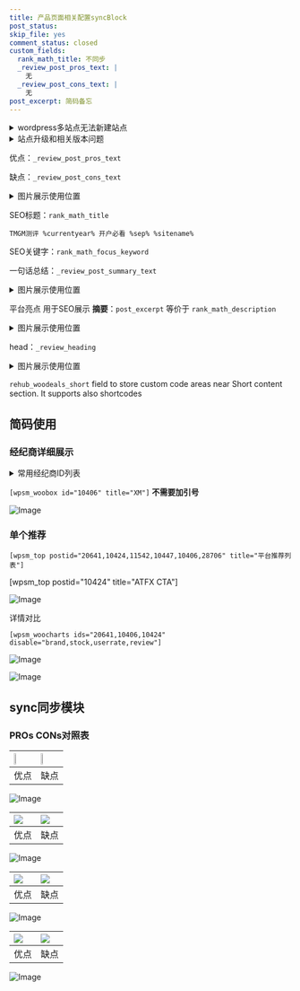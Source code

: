 ```yaml
---
title: 产品页面相关配置syncBlock
post_status: 
skip_file: yes
comment_status: closed
custom_fields:
  rank_math_title: 不同步
  _review_post_pros_text: |
    无
  _review_post_cons_text: |
    无
post_excerpt: 简码备忘
---
```

<details><summary>wordpress多站点无法新建站点</summary>

<li>和报错需要清理cookies一样的原因</li>
<li>wp-config.php里面<code>define( 'SUBDOMAIN_INSTALL', false );//子域名安装</code></li>
<li>新建子站点是用<code>define( 'SUBDOMAIN_INSTALL', true);//子域名安装</code> 完成以后，改成<code>false</code></li>
</details>

<details><summary>站点升级和相关版本问题</summary>

<p>wordpress：5.9.9
woocommerce：7.5.1
出现问题的地方：主题选项里面>><strong>Product layout >>compact style</strong></p>
<p>如何出现没有用过的字段 导致无法保存。先导出配置 然后进行修改，后面再次恢复即可。</p>
<p>出现部分字段无法显示时，需要返回默认布局后，对产品进行保存就好了。</p>
<p></p>
</details>

优点：`_review_post_pros_text`

缺点：`_review_post_cons_text`

<details><summary>图片展示使用位置</summary>

<img src="https://prod-files-secure.s3.us-west-2.amazonaws.com/39ed1227-6d7d-4570-be36-9ccd4a2c4241/f51d3d83-55d4-4bdf-9604-f37ec77ab556/Untitled.png?X-Amz-Algorithm=AWS4-HMAC-SHA256&X-Amz-Content-Sha256=UNSIGNED-PAYLOAD&X-Amz-Credential=ASIAZI2LB466SRNQW2UA%2F20250530%2Fus-west-2%2Fs3%2Faws4_request&X-Amz-Date=20250530T105518Z&X-Amz-Expires=3600&X-Amz-Security-Token=IQoJb3JpZ2luX2VjENr%2F%2F%2F%2F%2F%2F%2F%2F%2F%2FwEaCXVzLXdlc3QtMiJHMEUCIQCALHIYJaM3tvlN4D1e5Y8IB2p2jlqCfEDjX7Goldo%2BhAIgMh3VBWVWu2ZmST5BoVsqXM8PFrMy72nK6jEAvHg5oSwqiAQIo%2F%2F%2F%2F%2F%2F%2F%2F%2F%2F%2FARAAGgw2Mzc0MjMxODM4MDUiDHgnwkI7LTw0UVBWAyrcAz1tl%2FEcKPboWFY4yNks4DHdsqaonHY665ZAONjOWdUrXhsdCE2aEyFOrFKntDAC7ajkYtzI4Wn%2BspCd20YD%2FbeSZ7eNEl2jJJT%2BU2eQ1aLtlyJgSFrhEAz3b%2B2vg3j%2BqwbL7ar5yrDVYi1Hx0%2BTB5znKrwhO2vXOil1PvQnC1LFXpxtfypzMly0ded8AFQpfJbPI9ciWBGf3cMBpCF9ZKulptConKm8LA%2ByIHLkQbN8H3HpvBIjJrpgZFeY0r2toMWoZttty701BJdmF8vsPvj5%2B3dBarTJPy0ixuc2wYWT%2B6hST8ey7TbkZJUl8TB2yFA1YuQMXK0HVx6S1wpaqNS29XhG%2B3ndTTai95%2FYswoS7b5w5piO82dmElDz1eLawRvyzPiI31BXoEa79SZExWzQLAA%2B%2Bnk9r878De69czblo2i4TGjd9ptaJ1wnC%2FiH3Vf5V9SduTydTL%2B2gRoczkKczJ9XfSH39sGQp%2BcJnXkZ%2B71Dh15aq%2BXdmAhqqgP%2BGpKLg06kF8IN%2FbzmLfbt8uQgqna5tZxOUYeFr4tMGeB4O9SLD%2BClq%2FHSsdptgu7XIW5aH5E36ozo5oZM21lmSVeJfMC2MnfQFDiihHK8kFx11DIbFSeIDrgffYEkMN2C5sEGOqUBU42cCLiDqwU7DBddxGzADpJvIf4saoyvm8nXIaqwmvuLD2x6ccfBBhTHT8OR%2FrKCyPXB7Kls9qCg6Xdg5Pd5YRYrCgH72S%2FF8wmf8RuNFuMYdrQOt78TtSfntuPl%2BOuKucen7EBcYA42MIF%2B1kbKFS9lC7UXTeXq4hu1zaf4ZVARptvjFoioL%2BFpS%2BSd98951SzZtN1Xj9YCtf%2FVRDvySFaidYUl&X-Amz-Signature=9743a1ea1fee97090a1eec2fbcac46b8aa10417556fddcabcbad8df0eb58df8a&X-Amz-SignedHeaders=host&x-id=GetObject" alt="Image">
</details>

SEO标题：`rank_math_title`

`TMGM测评 %currentyear% 开户必看 %sep% %sitename%`

SEO关键字：`rank_math_focus_keyword`

一句话总结：`_review_post_summary_text`

<details><summary>图片展示使用位置</summary>

<img src="https://prod-files-secure.s3.us-west-2.amazonaws.com/39ed1227-6d7d-4570-be36-9ccd4a2c4241/4b96a922-296c-4f4e-8630-d1c870cbce01/Untitled.png?X-Amz-Algorithm=AWS4-HMAC-SHA256&X-Amz-Content-Sha256=UNSIGNED-PAYLOAD&X-Amz-Credential=ASIAZI2LB4666WFZBOJZ%2F20250530%2Fus-west-2%2Fs3%2Faws4_request&X-Amz-Date=20250530T105520Z&X-Amz-Expires=3600&X-Amz-Security-Token=IQoJb3JpZ2luX2VjENr%2F%2F%2F%2F%2F%2F%2F%2F%2F%2FwEaCXVzLXdlc3QtMiJIMEYCIQCsinf1dlD1VhBjEnYRhUO9GzwBjj%2BVGic7anEDI0F0vwIhANw6gv%2Fo0Lns40%2F3iipppBGXhvmsfJ6ARmdyqMyJ8rHEKogECKP%2F%2F%2F%2F%2F%2F%2F%2F%2F%2FwEQABoMNjM3NDIzMTgzODA1IgyBt2JLX6lONmziOMkq3ANZyulEy1F0c4uBFFHkNYMm%2BWHN%2FbrdWNJRucqOu%2FGokoVEsXDdfMt6nD4dkEzLHlvGbX2XLqqUvZKqTntAsuHeLfVw4Qgpq26ilwh2LB6v8V2dWVINgPLH67shjyMhsWLeyGhrf0e6hDb%2ByFwBE%2ByTK1niWb3uaYaMfJ7cAolzpk%2FXL210aHvyI%2Bhzvv2Kd39LycTHcjIKJPH7BeiaduYKvX8YNdJVSTr5Oni3tslZZgn%2FOyc4HEvJInjUnd%2BXF%2BYBhO27nQuW3QFXo%2BBkpuAPrTYrqzDJ7eDWvp%2FVfiYqEdyaaZ4ljmNapKeaY5aWTB06cT0rn9jbeW6NZQST6i0prgDYaC%2FcQUDlAFpju2G5qT%2FVvD8Qyj%2FBWaH%2FBqOyPAe8hYUISlXv1i48xFFksk1hlZ%2BBkyVI4%2FG2iNVaGSJhjy8YH3fpFsvqGVGzjV1sbCUW02MYlN1CYI7FPQOyPd%2FucrPqOup1Is4ih8DmitGOseAYDjnkoI2%2B%2B2QsJkkKLq8qa86kY0dd23o06OuAU3DdTRguk6BQXppf0kgmkBT0FHv02xwlzFrRs59S50xvwOe2jSmmT%2Fjdy8ZUEpjkLkVgJvfap2H%2Bal0QDKk4UjSKDyCoimPend3c5fmYeTCcgebBBjqkAe59cUsKh1HRxEkII2%2FOmndrJF9JsOo0VUuzssU%2B4V0x42TKjE9P18zaSiTt4oIO6IDBWg9PzswCIV6edR3yIyPJ8kMT0ukXx6mQbrQvPtYUVRVThYqAL5vu%2FKHReJUbxsPTbCfS59ZtT%2BZ7OwKelmi0q%2FTb3DhrfQ5iHs8oiVnadTATP8QAa%2FhGtC8PWJqyocrWL4uFm%2BkDT0zZyQshBgmf%2FI3l&X-Amz-Signature=5ccf3fe26e5646e943571d2994ac2230f054c8d8744c8b94db55c86d3d6540eb&X-Amz-SignedHeaders=host&x-id=GetObject" alt="Image">
</details>

平台亮点 用于SEO展示 **摘要**：`post_excerpt`  等价于 `rank_math_description`

<details><summary>图片展示使用位置</summary>

<img src="https://prod-files-secure.s3.us-west-2.amazonaws.com/39ed1227-6d7d-4570-be36-9ccd4a2c4241/1ee11f63-b60a-4dfe-a7a7-d58ff23b5d88/Untitled.png?X-Amz-Algorithm=AWS4-HMAC-SHA256&X-Amz-Content-Sha256=UNSIGNED-PAYLOAD&X-Amz-Credential=ASIAZI2LB4666QCDHTR4%2F20250530%2Fus-west-2%2Fs3%2Faws4_request&X-Amz-Date=20250530T105521Z&X-Amz-Expires=3600&X-Amz-Security-Token=IQoJb3JpZ2luX2VjENr%2F%2F%2F%2F%2F%2F%2F%2F%2F%2FwEaCXVzLXdlc3QtMiJGMEQCICidxvlvR0LSsnwJCW4yADl2NvY1mPeNSZVVcbdw0IypAiARdAy23TI2Yy6oW1XKb8wxtN9uYh6qrQm7L1BoPGuZ8iqIBAij%2F%2F%2F%2F%2F%2F%2F%2F%2F%2F8BEAAaDDYzNzQyMzE4MzgwNSIM4VshpNCCpG1rkQUNKtwDAw%2FGS9QsyGuJ4eV6%2FqhUXCZVJt7mzpOkJEIuDwv6Oulh%2B0fJNjaQ1lc%2BeWKemmKx3g0GV3VJNCstVp00K6c3mMQT5LTIpY6jZPx2XHFG6Q%2BvwyyRyfhd6ZA1BRXpdMnsgISp6DPVwxpNlPpcMnanJJoOpTtLa91ByS5vwBAA3pyoIp5LguLMylum5pg91zIAGY3HjO%2Bp0hWDwgfSgPt2mq1Q0Se51JREelb32C9opXzd37nVJx04XC%2F%2FcONikFk4NQet%2F54h4ysk%2FWMO1Ct3Qj46qU5QZxZvxsn%2B6dHXuQPZgU0nju8tjtsFGWowmFzPbhwSW%2FS%2BH6SsaUxuvllYpgswBpkp5WDUECZUhPnjxqOYTgKNdzglAwBDyyBTU1GbtXKR90CBhp3iJMcOP5E7YrWD%2FMyHrNzNiHCSUWlsrYiMk%2FwsVJpGbZ%2BqTOM5m8J9lAli3nUb3blDNo4LCbXLIR7hTx1BiRpSkSVP1nNgbHuL33Chj1P1WYMI7XkR8zFigiHqkLo7str%2FX6BNyI75rfmGKi%2BCLOmAs0893ByE5MUIeW7mm%2Fgl2vNG4LIXwzvCzNg%2Br7BEDIjRqZL%2FzsDsyAdODDzc1mj4wFhvfPnEtOygE%2BorwwfR9uid45EwhILmwQY6pgE3TkpihQs9AWpsAfoqf2nqQ5jFzF%2F8f8jFqZe0IVA9Kkag4wBQW%2BpYXmUAnGrSjbEjUvnmrVWvHrNOhH23YFLWgoddx3B1wwx%2BVQLOkmQUs%2FPW%2FiuRIB7rHfnux69ybYgh22w6ISu0SpayJ%2FFEyno9PByu4GgmN%2FASWzLS89AJzhkkZ%2FK4hyh796sMIfz62SwQutPHTrImuLbtQQy9Kd60BWtzIut8&X-Amz-Signature=1b3a326bd300f762bc8de63fc174f6f40c57c8e4b1955afb146c9d8d8ed064f1&X-Amz-SignedHeaders=host&x-id=GetObject" alt="Image">
<img src="https://prod-files-secure.s3.us-west-2.amazonaws.com/39ed1227-6d7d-4570-be36-9ccd4a2c4241/ad4118b5-78d8-4fbe-801e-3b29b5d99c01/Untitled.png?X-Amz-Algorithm=AWS4-HMAC-SHA256&X-Amz-Content-Sha256=UNSIGNED-PAYLOAD&X-Amz-Credential=ASIAZI2LB4666QCDHTR4%2F20250530%2Fus-west-2%2Fs3%2Faws4_request&X-Amz-Date=20250530T105521Z&X-Amz-Expires=3600&X-Amz-Security-Token=IQoJb3JpZ2luX2VjENr%2F%2F%2F%2F%2F%2F%2F%2F%2F%2FwEaCXVzLXdlc3QtMiJGMEQCICidxvlvR0LSsnwJCW4yADl2NvY1mPeNSZVVcbdw0IypAiARdAy23TI2Yy6oW1XKb8wxtN9uYh6qrQm7L1BoPGuZ8iqIBAij%2F%2F%2F%2F%2F%2F%2F%2F%2F%2F8BEAAaDDYzNzQyMzE4MzgwNSIM4VshpNCCpG1rkQUNKtwDAw%2FGS9QsyGuJ4eV6%2FqhUXCZVJt7mzpOkJEIuDwv6Oulh%2B0fJNjaQ1lc%2BeWKemmKx3g0GV3VJNCstVp00K6c3mMQT5LTIpY6jZPx2XHFG6Q%2BvwyyRyfhd6ZA1BRXpdMnsgISp6DPVwxpNlPpcMnanJJoOpTtLa91ByS5vwBAA3pyoIp5LguLMylum5pg91zIAGY3HjO%2Bp0hWDwgfSgPt2mq1Q0Se51JREelb32C9opXzd37nVJx04XC%2F%2FcONikFk4NQet%2F54h4ysk%2FWMO1Ct3Qj46qU5QZxZvxsn%2B6dHXuQPZgU0nju8tjtsFGWowmFzPbhwSW%2FS%2BH6SsaUxuvllYpgswBpkp5WDUECZUhPnjxqOYTgKNdzglAwBDyyBTU1GbtXKR90CBhp3iJMcOP5E7YrWD%2FMyHrNzNiHCSUWlsrYiMk%2FwsVJpGbZ%2BqTOM5m8J9lAli3nUb3blDNo4LCbXLIR7hTx1BiRpSkSVP1nNgbHuL33Chj1P1WYMI7XkR8zFigiHqkLo7str%2FX6BNyI75rfmGKi%2BCLOmAs0893ByE5MUIeW7mm%2Fgl2vNG4LIXwzvCzNg%2Br7BEDIjRqZL%2FzsDsyAdODDzc1mj4wFhvfPnEtOygE%2BorwwfR9uid45EwhILmwQY6pgE3TkpihQs9AWpsAfoqf2nqQ5jFzF%2F8f8jFqZe0IVA9Kkag4wBQW%2BpYXmUAnGrSjbEjUvnmrVWvHrNOhH23YFLWgoddx3B1wwx%2BVQLOkmQUs%2FPW%2FiuRIB7rHfnux69ybYgh22w6ISu0SpayJ%2FFEyno9PByu4GgmN%2FASWzLS89AJzhkkZ%2FK4hyh796sMIfz62SwQutPHTrImuLbtQQy9Kd60BWtzIut8&X-Amz-Signature=5fd514ef001b22d765cc0c46b0f9677f85936ea6b6db767f770355521b051071&X-Amz-SignedHeaders=host&x-id=GetObject" alt="Image">
<img src="https://prod-files-secure.s3.us-west-2.amazonaws.com/39ed1227-6d7d-4570-be36-9ccd4a2c4241/a38cf7c9-a79c-4b64-9e94-13589fe0758b/Untitled.png?X-Amz-Algorithm=AWS4-HMAC-SHA256&X-Amz-Content-Sha256=UNSIGNED-PAYLOAD&X-Amz-Credential=ASIAZI2LB4666QCDHTR4%2F20250530%2Fus-west-2%2Fs3%2Faws4_request&X-Amz-Date=20250530T105521Z&X-Amz-Expires=3600&X-Amz-Security-Token=IQoJb3JpZ2luX2VjENr%2F%2F%2F%2F%2F%2F%2F%2F%2F%2FwEaCXVzLXdlc3QtMiJGMEQCICidxvlvR0LSsnwJCW4yADl2NvY1mPeNSZVVcbdw0IypAiARdAy23TI2Yy6oW1XKb8wxtN9uYh6qrQm7L1BoPGuZ8iqIBAij%2F%2F%2F%2F%2F%2F%2F%2F%2F%2F8BEAAaDDYzNzQyMzE4MzgwNSIM4VshpNCCpG1rkQUNKtwDAw%2FGS9QsyGuJ4eV6%2FqhUXCZVJt7mzpOkJEIuDwv6Oulh%2B0fJNjaQ1lc%2BeWKemmKx3g0GV3VJNCstVp00K6c3mMQT5LTIpY6jZPx2XHFG6Q%2BvwyyRyfhd6ZA1BRXpdMnsgISp6DPVwxpNlPpcMnanJJoOpTtLa91ByS5vwBAA3pyoIp5LguLMylum5pg91zIAGY3HjO%2Bp0hWDwgfSgPt2mq1Q0Se51JREelb32C9opXzd37nVJx04XC%2F%2FcONikFk4NQet%2F54h4ysk%2FWMO1Ct3Qj46qU5QZxZvxsn%2B6dHXuQPZgU0nju8tjtsFGWowmFzPbhwSW%2FS%2BH6SsaUxuvllYpgswBpkp5WDUECZUhPnjxqOYTgKNdzglAwBDyyBTU1GbtXKR90CBhp3iJMcOP5E7YrWD%2FMyHrNzNiHCSUWlsrYiMk%2FwsVJpGbZ%2BqTOM5m8J9lAli3nUb3blDNo4LCbXLIR7hTx1BiRpSkSVP1nNgbHuL33Chj1P1WYMI7XkR8zFigiHqkLo7str%2FX6BNyI75rfmGKi%2BCLOmAs0893ByE5MUIeW7mm%2Fgl2vNG4LIXwzvCzNg%2Br7BEDIjRqZL%2FzsDsyAdODDzc1mj4wFhvfPnEtOygE%2BorwwfR9uid45EwhILmwQY6pgE3TkpihQs9AWpsAfoqf2nqQ5jFzF%2F8f8jFqZe0IVA9Kkag4wBQW%2BpYXmUAnGrSjbEjUvnmrVWvHrNOhH23YFLWgoddx3B1wwx%2BVQLOkmQUs%2FPW%2FiuRIB7rHfnux69ybYgh22w6ISu0SpayJ%2FFEyno9PByu4GgmN%2FASWzLS89AJzhkkZ%2FK4hyh796sMIfz62SwQutPHTrImuLbtQQy9Kd60BWtzIut8&X-Amz-Signature=0b83da98ef3cae3d35cde320c4da36b208535955023f6ae0e885c02a2d2d3fc6&X-Amz-SignedHeaders=host&x-id=GetObject" alt="Image">
<img src="https://prod-files-secure.s3.us-west-2.amazonaws.com/39ed1227-6d7d-4570-be36-9ccd4a2c4241/7da6fc1e-d2ac-42ae-8c75-cb5749aa18f6/Untitled.png?X-Amz-Algorithm=AWS4-HMAC-SHA256&X-Amz-Content-Sha256=UNSIGNED-PAYLOAD&X-Amz-Credential=ASIAZI2LB4666QCDHTR4%2F20250530%2Fus-west-2%2Fs3%2Faws4_request&X-Amz-Date=20250530T105521Z&X-Amz-Expires=3600&X-Amz-Security-Token=IQoJb3JpZ2luX2VjENr%2F%2F%2F%2F%2F%2F%2F%2F%2F%2FwEaCXVzLXdlc3QtMiJGMEQCICidxvlvR0LSsnwJCW4yADl2NvY1mPeNSZVVcbdw0IypAiARdAy23TI2Yy6oW1XKb8wxtN9uYh6qrQm7L1BoPGuZ8iqIBAij%2F%2F%2F%2F%2F%2F%2F%2F%2F%2F8BEAAaDDYzNzQyMzE4MzgwNSIM4VshpNCCpG1rkQUNKtwDAw%2FGS9QsyGuJ4eV6%2FqhUXCZVJt7mzpOkJEIuDwv6Oulh%2B0fJNjaQ1lc%2BeWKemmKx3g0GV3VJNCstVp00K6c3mMQT5LTIpY6jZPx2XHFG6Q%2BvwyyRyfhd6ZA1BRXpdMnsgISp6DPVwxpNlPpcMnanJJoOpTtLa91ByS5vwBAA3pyoIp5LguLMylum5pg91zIAGY3HjO%2Bp0hWDwgfSgPt2mq1Q0Se51JREelb32C9opXzd37nVJx04XC%2F%2FcONikFk4NQet%2F54h4ysk%2FWMO1Ct3Qj46qU5QZxZvxsn%2B6dHXuQPZgU0nju8tjtsFGWowmFzPbhwSW%2FS%2BH6SsaUxuvllYpgswBpkp5WDUECZUhPnjxqOYTgKNdzglAwBDyyBTU1GbtXKR90CBhp3iJMcOP5E7YrWD%2FMyHrNzNiHCSUWlsrYiMk%2FwsVJpGbZ%2BqTOM5m8J9lAli3nUb3blDNo4LCbXLIR7hTx1BiRpSkSVP1nNgbHuL33Chj1P1WYMI7XkR8zFigiHqkLo7str%2FX6BNyI75rfmGKi%2BCLOmAs0893ByE5MUIeW7mm%2Fgl2vNG4LIXwzvCzNg%2Br7BEDIjRqZL%2FzsDsyAdODDzc1mj4wFhvfPnEtOygE%2BorwwfR9uid45EwhILmwQY6pgE3TkpihQs9AWpsAfoqf2nqQ5jFzF%2F8f8jFqZe0IVA9Kkag4wBQW%2BpYXmUAnGrSjbEjUvnmrVWvHrNOhH23YFLWgoddx3B1wwx%2BVQLOkmQUs%2FPW%2FiuRIB7rHfnux69ybYgh22w6ISu0SpayJ%2FFEyno9PByu4GgmN%2FASWzLS89AJzhkkZ%2FK4hyh796sMIfz62SwQutPHTrImuLbtQQy9Kd60BWtzIut8&X-Amz-Signature=550531b232305931b8599efa8198823c0a09be4edce97cd3ef3a968aa1523764&X-Amz-SignedHeaders=host&x-id=GetObject" alt="Image">
<img src="https://prod-files-secure.s3.us-west-2.amazonaws.com/39ed1227-6d7d-4570-be36-9ccd4a2c4241/7e97f40a-eaee-47f5-b2f9-475f96808fa7/Untitled.png?X-Amz-Algorithm=AWS4-HMAC-SHA256&X-Amz-Content-Sha256=UNSIGNED-PAYLOAD&X-Amz-Credential=ASIAZI2LB4666QCDHTR4%2F20250530%2Fus-west-2%2Fs3%2Faws4_request&X-Amz-Date=20250530T105521Z&X-Amz-Expires=3600&X-Amz-Security-Token=IQoJb3JpZ2luX2VjENr%2F%2F%2F%2F%2F%2F%2F%2F%2F%2FwEaCXVzLXdlc3QtMiJGMEQCICidxvlvR0LSsnwJCW4yADl2NvY1mPeNSZVVcbdw0IypAiARdAy23TI2Yy6oW1XKb8wxtN9uYh6qrQm7L1BoPGuZ8iqIBAij%2F%2F%2F%2F%2F%2F%2F%2F%2F%2F8BEAAaDDYzNzQyMzE4MzgwNSIM4VshpNCCpG1rkQUNKtwDAw%2FGS9QsyGuJ4eV6%2FqhUXCZVJt7mzpOkJEIuDwv6Oulh%2B0fJNjaQ1lc%2BeWKemmKx3g0GV3VJNCstVp00K6c3mMQT5LTIpY6jZPx2XHFG6Q%2BvwyyRyfhd6ZA1BRXpdMnsgISp6DPVwxpNlPpcMnanJJoOpTtLa91ByS5vwBAA3pyoIp5LguLMylum5pg91zIAGY3HjO%2Bp0hWDwgfSgPt2mq1Q0Se51JREelb32C9opXzd37nVJx04XC%2F%2FcONikFk4NQet%2F54h4ysk%2FWMO1Ct3Qj46qU5QZxZvxsn%2B6dHXuQPZgU0nju8tjtsFGWowmFzPbhwSW%2FS%2BH6SsaUxuvllYpgswBpkp5WDUECZUhPnjxqOYTgKNdzglAwBDyyBTU1GbtXKR90CBhp3iJMcOP5E7YrWD%2FMyHrNzNiHCSUWlsrYiMk%2FwsVJpGbZ%2BqTOM5m8J9lAli3nUb3blDNo4LCbXLIR7hTx1BiRpSkSVP1nNgbHuL33Chj1P1WYMI7XkR8zFigiHqkLo7str%2FX6BNyI75rfmGKi%2BCLOmAs0893ByE5MUIeW7mm%2Fgl2vNG4LIXwzvCzNg%2Br7BEDIjRqZL%2FzsDsyAdODDzc1mj4wFhvfPnEtOygE%2BorwwfR9uid45EwhILmwQY6pgE3TkpihQs9AWpsAfoqf2nqQ5jFzF%2F8f8jFqZe0IVA9Kkag4wBQW%2BpYXmUAnGrSjbEjUvnmrVWvHrNOhH23YFLWgoddx3B1wwx%2BVQLOkmQUs%2FPW%2FiuRIB7rHfnux69ybYgh22w6ISu0SpayJ%2FFEyno9PByu4GgmN%2FASWzLS89AJzhkkZ%2FK4hyh796sMIfz62SwQutPHTrImuLbtQQy9Kd60BWtzIut8&X-Amz-Signature=b47447d20697d8d65c572f21a04c89810f381821dbf246b5a578231caf794a72&X-Amz-SignedHeaders=host&x-id=GetObject" alt="Image">
</details>

head：`_review_heading`

<details><summary>图片展示使用位置</summary>

<img src="https://prod-files-secure.s3.us-west-2.amazonaws.com/39ed1227-6d7d-4570-be36-9ccd4a2c4241/3a4650ad-9887-415c-889a-edd51fa54f27/Untitled.png?X-Amz-Algorithm=AWS4-HMAC-SHA256&X-Amz-Content-Sha256=UNSIGNED-PAYLOAD&X-Amz-Credential=ASIAZI2LB4665JNS3BD7%2F20250530%2Fus-west-2%2Fs3%2Faws4_request&X-Amz-Date=20250530T105522Z&X-Amz-Expires=3600&X-Amz-Security-Token=IQoJb3JpZ2luX2VjENr%2F%2F%2F%2F%2F%2F%2F%2F%2F%2FwEaCXVzLXdlc3QtMiJGMEQCICm25nXqH4qDzqFMEAzdHugnteHg8Mn0zrjcUeLLGCM0AiBP5kflpaTMipQsCTqB6B7gFHd2dzCMOS3RW9p74qSWCyqIBAij%2F%2F%2F%2F%2F%2F%2F%2F%2F%2F8BEAAaDDYzNzQyMzE4MzgwNSIMGcxfMzOruoDqPmR%2FKtwDd4h%2FODdAzR6WyHBoBAjDgJX9KVdt%2BtKH5S4heIkh12EIIOYy4rJ2ThJCVcCVUQ9%2BC78b%2FGr7YUEPDLXNPzgLEUwJ8nJwjAURzPeff5fjxlbNfrQj9BEpVPTzcA9U%2BIoQQEq5shhywM0L7NxkFSM2LsCX4yQzEx%2FGpUOSE%2FFqiKhWaSI6ZtHYqfe97L6qBC0zy2PA7UnImq91UwvhLy6i5hwiYrzfYZC5nj116xARb1smQ9gWb4qr%2Bk95wDvyhNtj6KxrqRKuQcQt91uFkVTtmIm9Ms8BFOQi28h0tsqumvxxgNw1ARECJZo%2BW2zMfkB4E5RYdTN2va1bohgjd5EEG%2B72EjqRnxvpxJqPbgBYZMkeqG4iw9%2BYTPXX4mtoQ%2FYKKrHd15T9h%2B2c%2FI%2BA5bNjwbCSrygFA%2BQfPYKL8Ky5x4jWymqGT2ZhkHvou%2Bk0g4l1uIaRNCaSrChf1l3HBqEMeJ9uWg6371GbTcEzalA07Wf6IBUa8hK4B%2BLBCH%2BfyPc3n8IX6rRMEqHNZfx724AbyvsE%2FDm3GROE1x0%2FgN9TTV0Pm2zz9oXacbi7WJ1YerBtplBS99zSbzc23o%2FwEF5x6fub1MqF9fFfUoq44TcfXkPCgV%2BGMWB6qw39IwQwkIHmwQY6pgFM0lYPZgPDMeAyHxGfv%2F6rdEWtpmbTOQPIYbHhtPYa0to8miRRbQ4Mhq3hJmHuLGTLz9EWtDxZ0olaOfxaAgFBxFfdG2MMOOeLgyWnuI1TBKIWAmnzdUMJ2N%2FnBdeltZVLEGK0ztJyRcdcIv%2FOGTeYuNT%2Fo1lg%2F1syTVeky5AsRXw2Ke2VC0x3M6zXcT6mceKTMr95AxTJUwmURTELsTgifgJA2BFd&X-Amz-Signature=ef103b2a9863eb1e8436b8893e657cab2e60456387af7b3abf649bc41b21bb1d&X-Amz-SignedHeaders=host&x-id=GetObject" alt="Image">
</details>

`rehub_woodeals_short`	field to store custom code areas near Short content section. It supports also shortcodes



## 简码使用

### 经纪商详细展示

<details><summary>常用经纪商ID列表</summary>

<pre><code class="php">嘉盛 ===> 20641  [wpsm_woobox id="20641" title="嘉盛"]
易信easymarkets ===> 11542  [wpsm_woobox id="11542" title="易信easymarkets"]
ATFX外汇 ===> 10424  [wpsm_woobox id="10424" title="ATFX"]
XM ===> 10406  [wpsm_woobox id="10406" title="XM"]
TMGM ===> 29622  [wpsm_woobox id="29622" title="TMGM"]
HYCM ===> 10447  [wpsm_woobox id="10447" title="HYCM"]
fpmarkets澳福外汇 ===> 20639  [wpsm_woobox id="20639" title="fpmarkets澳福外汇"]</code></pre>
</details>

`[wpsm_woobox id="10406" title="XM"]` **不需要加引号**

![Image](https://prod-files-secure.s3.us-west-2.amazonaws.com/39ed1227-6d7d-4570-be36-9ccd4a2c4241/4f898f9d-0fa7-4e43-acd3-ac6bc7be575a/Untitled.png?X-Amz-Algorithm=AWS4-HMAC-SHA256&X-Amz-Content-Sha256=UNSIGNED-PAYLOAD&X-Amz-Credential=ASIAZI2LB4663WS5Q5IE%2F20250530%2Fus-west-2%2Fs3%2Faws4_request&X-Amz-Date=20250530T105515Z&X-Amz-Expires=3600&X-Amz-Security-Token=IQoJb3JpZ2luX2VjENr%2F%2F%2F%2F%2F%2F%2F%2F%2F%2FwEaCXVzLXdlc3QtMiJHMEUCIQCqRlmAG%2FRtlODziMY5GgvkB6zt23vmMCddjUueyD7%2FUgIgH4rEjq5fxUY51KlYcKG92jxj0haxIjzRDIL7pY6qo8wqiAQIo%2F%2F%2F%2F%2F%2F%2F%2F%2F%2F%2FARAAGgw2Mzc0MjMxODM4MDUiDHb2RiuA8Lf%2FNN5QuCrcAzCjv%2FwN%2BLZxbpHmAzigcsqzvwSGeVcr1hcrUXhtAqmhqu2ZBcr7O5VBxmKg731DYmyi2iUS60b4NwgBlT2dPK2MMQvgcpufw%2BnLFPMshaAVEtvnncZ8nphCMy0gQqnP%2BSSgGWx%2F6oRwV5yADIK10LKr1etNLXNwQWwLQfdc3inXJWwEN1zGvGyV7HnSJJntdwRTxKs%2BhvE2u8KZb8pVKT3YS9UUKCX0Fv4Zz9R%2FM5oTz2MrFxWFLdtP8%2BsJ8XJHFmi0ifeNqBO5HkpcIKoKggpbLNLxIwmvcrA2x3ZZx51lwAW3MWJmXQHS8IqD0KUN2OMol6ReZqmhQKL7gZuzROi2uJULNN1%2BYTRe5FWTotPqbtT9R3fV0GAfwgOfJRUpDLNxP0ZQYQl7EbP6%2BKDhOMv%2BQ81LYsHnjp14DazeMn3AJDB98%2FXX9IsHTHRMFqMxtg060jW5q8D8CgrkcI%2BZNxsMjJ6nOfOYEufsleSVmGzEBc3oemFLUaDnxn7YVonXG2%2Fi5rxQEDcwfQu8MdMX6sFbZ%2Bp7w2zye%2FpIywpFf9w2UE8dQJwKw0KB2J7t5SDAR35TQzXb4%2FKQhFHD4LmSbioxCg7qB834mnktU%2FjqPXZkzRcxkSv6rlu6KqDGMP2A5sEGOqUBxr%2BMysxc%2FvGSX3MgzQ6XVr1q1b3pnFoXi8EDftd1wopbi3Gi%2F9AZW%2B7AOx4rWg45lFh0NXy4%2FCi0d9fP3w7%2FEw2XwLYDeiHMGyYiiZ2IrDpVnotjKELzGSZGQoMVxV8PoeoIYVfLhrqzuQv2rHSHKuzEEeANGPWipZXXpWtTqYDgfFWx%2B0ZaVVTmn0%2FGj6NwH1nEpbYwgmq95J61VA%2B2zLJ4IYzu&X-Amz-Signature=2855cc82a50b48090c2726a06f80bf462601336c9589764996489034e8987ec5&X-Amz-SignedHeaders=host&x-id=GetObject)

### 单个推荐
`[wpsm_top postid="20641,10424,11542,10447,10406,28706" title="平台推荐列表"]`

[wpsm_top postid="10424" title="ATFX CTA"]

![Image](https://prod-files-secure.s3.us-west-2.amazonaws.com/39ed1227-6d7d-4570-be36-9ccd4a2c4241/5ac620dc-51a8-48b6-b55d-91f47299193c/Untitled.png?X-Amz-Algorithm=AWS4-HMAC-SHA256&X-Amz-Content-Sha256=UNSIGNED-PAYLOAD&X-Amz-Credential=ASIAZI2LB4663WS5Q5IE%2F20250530%2Fus-west-2%2Fs3%2Faws4_request&X-Amz-Date=20250530T105515Z&X-Amz-Expires=3600&X-Amz-Security-Token=IQoJb3JpZ2luX2VjENr%2F%2F%2F%2F%2F%2F%2F%2F%2F%2FwEaCXVzLXdlc3QtMiJHMEUCIQCqRlmAG%2FRtlODziMY5GgvkB6zt23vmMCddjUueyD7%2FUgIgH4rEjq5fxUY51KlYcKG92jxj0haxIjzRDIL7pY6qo8wqiAQIo%2F%2F%2F%2F%2F%2F%2F%2F%2F%2F%2FARAAGgw2Mzc0MjMxODM4MDUiDHb2RiuA8Lf%2FNN5QuCrcAzCjv%2FwN%2BLZxbpHmAzigcsqzvwSGeVcr1hcrUXhtAqmhqu2ZBcr7O5VBxmKg731DYmyi2iUS60b4NwgBlT2dPK2MMQvgcpufw%2BnLFPMshaAVEtvnncZ8nphCMy0gQqnP%2BSSgGWx%2F6oRwV5yADIK10LKr1etNLXNwQWwLQfdc3inXJWwEN1zGvGyV7HnSJJntdwRTxKs%2BhvE2u8KZb8pVKT3YS9UUKCX0Fv4Zz9R%2FM5oTz2MrFxWFLdtP8%2BsJ8XJHFmi0ifeNqBO5HkpcIKoKggpbLNLxIwmvcrA2x3ZZx51lwAW3MWJmXQHS8IqD0KUN2OMol6ReZqmhQKL7gZuzROi2uJULNN1%2BYTRe5FWTotPqbtT9R3fV0GAfwgOfJRUpDLNxP0ZQYQl7EbP6%2BKDhOMv%2BQ81LYsHnjp14DazeMn3AJDB98%2FXX9IsHTHRMFqMxtg060jW5q8D8CgrkcI%2BZNxsMjJ6nOfOYEufsleSVmGzEBc3oemFLUaDnxn7YVonXG2%2Fi5rxQEDcwfQu8MdMX6sFbZ%2Bp7w2zye%2FpIywpFf9w2UE8dQJwKw0KB2J7t5SDAR35TQzXb4%2FKQhFHD4LmSbioxCg7qB834mnktU%2FjqPXZkzRcxkSv6rlu6KqDGMP2A5sEGOqUBxr%2BMysxc%2FvGSX3MgzQ6XVr1q1b3pnFoXi8EDftd1wopbi3Gi%2F9AZW%2B7AOx4rWg45lFh0NXy4%2FCi0d9fP3w7%2FEw2XwLYDeiHMGyYiiZ2IrDpVnotjKELzGSZGQoMVxV8PoeoIYVfLhrqzuQv2rHSHKuzEEeANGPWipZXXpWtTqYDgfFWx%2B0ZaVVTmn0%2FGj6NwH1nEpbYwgmq95J61VA%2B2zLJ4IYzu&X-Amz-Signature=0c58c1f558c9804f70f1febabebe1c3b7026574f68fd0b126ca7ac65c004edb8&X-Amz-SignedHeaders=host&x-id=GetObject)

详情对比

`[wpsm_woocharts ids="20641,10406,10424" disable="brand,stock,userrate,review"]`

![Image](https://prod-files-secure.s3.us-west-2.amazonaws.com/39ed1227-6d7d-4570-be36-9ccd4a2c4241/bf3ba45f-b9f3-4295-8aef-b4a495fd25f4/Untitled.png?X-Amz-Algorithm=AWS4-HMAC-SHA256&X-Amz-Content-Sha256=UNSIGNED-PAYLOAD&X-Amz-Credential=ASIAZI2LB4663WS5Q5IE%2F20250530%2Fus-west-2%2Fs3%2Faws4_request&X-Amz-Date=20250530T105515Z&X-Amz-Expires=3600&X-Amz-Security-Token=IQoJb3JpZ2luX2VjENr%2F%2F%2F%2F%2F%2F%2F%2F%2F%2FwEaCXVzLXdlc3QtMiJHMEUCIQCqRlmAG%2FRtlODziMY5GgvkB6zt23vmMCddjUueyD7%2FUgIgH4rEjq5fxUY51KlYcKG92jxj0haxIjzRDIL7pY6qo8wqiAQIo%2F%2F%2F%2F%2F%2F%2F%2F%2F%2F%2FARAAGgw2Mzc0MjMxODM4MDUiDHb2RiuA8Lf%2FNN5QuCrcAzCjv%2FwN%2BLZxbpHmAzigcsqzvwSGeVcr1hcrUXhtAqmhqu2ZBcr7O5VBxmKg731DYmyi2iUS60b4NwgBlT2dPK2MMQvgcpufw%2BnLFPMshaAVEtvnncZ8nphCMy0gQqnP%2BSSgGWx%2F6oRwV5yADIK10LKr1etNLXNwQWwLQfdc3inXJWwEN1zGvGyV7HnSJJntdwRTxKs%2BhvE2u8KZb8pVKT3YS9UUKCX0Fv4Zz9R%2FM5oTz2MrFxWFLdtP8%2BsJ8XJHFmi0ifeNqBO5HkpcIKoKggpbLNLxIwmvcrA2x3ZZx51lwAW3MWJmXQHS8IqD0KUN2OMol6ReZqmhQKL7gZuzROi2uJULNN1%2BYTRe5FWTotPqbtT9R3fV0GAfwgOfJRUpDLNxP0ZQYQl7EbP6%2BKDhOMv%2BQ81LYsHnjp14DazeMn3AJDB98%2FXX9IsHTHRMFqMxtg060jW5q8D8CgrkcI%2BZNxsMjJ6nOfOYEufsleSVmGzEBc3oemFLUaDnxn7YVonXG2%2Fi5rxQEDcwfQu8MdMX6sFbZ%2Bp7w2zye%2FpIywpFf9w2UE8dQJwKw0KB2J7t5SDAR35TQzXb4%2FKQhFHD4LmSbioxCg7qB834mnktU%2FjqPXZkzRcxkSv6rlu6KqDGMP2A5sEGOqUBxr%2BMysxc%2FvGSX3MgzQ6XVr1q1b3pnFoXi8EDftd1wopbi3Gi%2F9AZW%2B7AOx4rWg45lFh0NXy4%2FCi0d9fP3w7%2FEw2XwLYDeiHMGyYiiZ2IrDpVnotjKELzGSZGQoMVxV8PoeoIYVfLhrqzuQv2rHSHKuzEEeANGPWipZXXpWtTqYDgfFWx%2B0ZaVVTmn0%2FGj6NwH1nEpbYwgmq95J61VA%2B2zLJ4IYzu&X-Amz-Signature=bfb3bbdaa9f5737cb4bc89cbca09690677857a0c2e02593bb6796ed9c17f688f&X-Amz-SignedHeaders=host&x-id=GetObject)

![Image](https://prod-files-secure.s3.us-west-2.amazonaws.com/39ed1227-6d7d-4570-be36-9ccd4a2c4241/30bc56ef-f383-4b48-9768-2ebc9e436ec0/Untitled.png?X-Amz-Algorithm=AWS4-HMAC-SHA256&X-Amz-Content-Sha256=UNSIGNED-PAYLOAD&X-Amz-Credential=ASIAZI2LB4663WS5Q5IE%2F20250530%2Fus-west-2%2Fs3%2Faws4_request&X-Amz-Date=20250530T105515Z&X-Amz-Expires=3600&X-Amz-Security-Token=IQoJb3JpZ2luX2VjENr%2F%2F%2F%2F%2F%2F%2F%2F%2F%2FwEaCXVzLXdlc3QtMiJHMEUCIQCqRlmAG%2FRtlODziMY5GgvkB6zt23vmMCddjUueyD7%2FUgIgH4rEjq5fxUY51KlYcKG92jxj0haxIjzRDIL7pY6qo8wqiAQIo%2F%2F%2F%2F%2F%2F%2F%2F%2F%2F%2FARAAGgw2Mzc0MjMxODM4MDUiDHb2RiuA8Lf%2FNN5QuCrcAzCjv%2FwN%2BLZxbpHmAzigcsqzvwSGeVcr1hcrUXhtAqmhqu2ZBcr7O5VBxmKg731DYmyi2iUS60b4NwgBlT2dPK2MMQvgcpufw%2BnLFPMshaAVEtvnncZ8nphCMy0gQqnP%2BSSgGWx%2F6oRwV5yADIK10LKr1etNLXNwQWwLQfdc3inXJWwEN1zGvGyV7HnSJJntdwRTxKs%2BhvE2u8KZb8pVKT3YS9UUKCX0Fv4Zz9R%2FM5oTz2MrFxWFLdtP8%2BsJ8XJHFmi0ifeNqBO5HkpcIKoKggpbLNLxIwmvcrA2x3ZZx51lwAW3MWJmXQHS8IqD0KUN2OMol6ReZqmhQKL7gZuzROi2uJULNN1%2BYTRe5FWTotPqbtT9R3fV0GAfwgOfJRUpDLNxP0ZQYQl7EbP6%2BKDhOMv%2BQ81LYsHnjp14DazeMn3AJDB98%2FXX9IsHTHRMFqMxtg060jW5q8D8CgrkcI%2BZNxsMjJ6nOfOYEufsleSVmGzEBc3oemFLUaDnxn7YVonXG2%2Fi5rxQEDcwfQu8MdMX6sFbZ%2Bp7w2zye%2FpIywpFf9w2UE8dQJwKw0KB2J7t5SDAR35TQzXb4%2FKQhFHD4LmSbioxCg7qB834mnktU%2FjqPXZkzRcxkSv6rlu6KqDGMP2A5sEGOqUBxr%2BMysxc%2FvGSX3MgzQ6XVr1q1b3pnFoXi8EDftd1wopbi3Gi%2F9AZW%2B7AOx4rWg45lFh0NXy4%2FCi0d9fP3w7%2FEw2XwLYDeiHMGyYiiZ2IrDpVnotjKELzGSZGQoMVxV8PoeoIYVfLhrqzuQv2rHSHKuzEEeANGPWipZXXpWtTqYDgfFWx%2B0ZaVVTmn0%2FGj6NwH1nEpbYwgmq95J61VA%2B2zLJ4IYzu&X-Amz-Signature=93da2bb1b87aafc5bd31802ca459ddb8a0dc7ec25dc0d030e8afbf8d62547dd3&X-Amz-SignedHeaders=host&x-id=GetObject)

## sync同步模块

### PROs CONs对照表

| <img src="https://cdn.ifttt.fun/gh/jarlin8/OSS@main/icons/customize/pros.svg" height="auto" width="37.3%"> | <img src="https://cdn.ifttt.fun/gh/jarlin8/OSS@main/icons/customize/cons.svg" height="auto" width="28.8%"> |
| :--- | :--- |
| 优点 | 缺点 |

![Image](https://prod-files-secure.s3.us-west-2.amazonaws.com/39ed1227-6d7d-4570-be36-9ccd4a2c4241/8742b755-dfb5-4004-9a5f-d6e561664bd8/Untitled.png?X-Amz-Algorithm=AWS4-HMAC-SHA256&X-Amz-Content-Sha256=UNSIGNED-PAYLOAD&X-Amz-Credential=ASIAZI2LB4663WS5Q5IE%2F20250530%2Fus-west-2%2Fs3%2Faws4_request&X-Amz-Date=20250530T105515Z&X-Amz-Expires=3600&X-Amz-Security-Token=IQoJb3JpZ2luX2VjENr%2F%2F%2F%2F%2F%2F%2F%2F%2F%2FwEaCXVzLXdlc3QtMiJHMEUCIQCqRlmAG%2FRtlODziMY5GgvkB6zt23vmMCddjUueyD7%2FUgIgH4rEjq5fxUY51KlYcKG92jxj0haxIjzRDIL7pY6qo8wqiAQIo%2F%2F%2F%2F%2F%2F%2F%2F%2F%2F%2FARAAGgw2Mzc0MjMxODM4MDUiDHb2RiuA8Lf%2FNN5QuCrcAzCjv%2FwN%2BLZxbpHmAzigcsqzvwSGeVcr1hcrUXhtAqmhqu2ZBcr7O5VBxmKg731DYmyi2iUS60b4NwgBlT2dPK2MMQvgcpufw%2BnLFPMshaAVEtvnncZ8nphCMy0gQqnP%2BSSgGWx%2F6oRwV5yADIK10LKr1etNLXNwQWwLQfdc3inXJWwEN1zGvGyV7HnSJJntdwRTxKs%2BhvE2u8KZb8pVKT3YS9UUKCX0Fv4Zz9R%2FM5oTz2MrFxWFLdtP8%2BsJ8XJHFmi0ifeNqBO5HkpcIKoKggpbLNLxIwmvcrA2x3ZZx51lwAW3MWJmXQHS8IqD0KUN2OMol6ReZqmhQKL7gZuzROi2uJULNN1%2BYTRe5FWTotPqbtT9R3fV0GAfwgOfJRUpDLNxP0ZQYQl7EbP6%2BKDhOMv%2BQ81LYsHnjp14DazeMn3AJDB98%2FXX9IsHTHRMFqMxtg060jW5q8D8CgrkcI%2BZNxsMjJ6nOfOYEufsleSVmGzEBc3oemFLUaDnxn7YVonXG2%2Fi5rxQEDcwfQu8MdMX6sFbZ%2Bp7w2zye%2FpIywpFf9w2UE8dQJwKw0KB2J7t5SDAR35TQzXb4%2FKQhFHD4LmSbioxCg7qB834mnktU%2FjqPXZkzRcxkSv6rlu6KqDGMP2A5sEGOqUBxr%2BMysxc%2FvGSX3MgzQ6XVr1q1b3pnFoXi8EDftd1wopbi3Gi%2F9AZW%2B7AOx4rWg45lFh0NXy4%2FCi0d9fP3w7%2FEw2XwLYDeiHMGyYiiZ2IrDpVnotjKELzGSZGQoMVxV8PoeoIYVfLhrqzuQv2rHSHKuzEEeANGPWipZXXpWtTqYDgfFWx%2B0ZaVVTmn0%2FGj6NwH1nEpbYwgmq95J61VA%2B2zLJ4IYzu&X-Amz-Signature=7cb990c9504fa778a5de8f2aa13d23d798826cbe54579056b124d6df1c2048b4&X-Amz-SignedHeaders=host&x-id=GetObject)

| <img src="https://cdn.ifttt.fun/gh/jarlin8/OSS@main/icons/customize/pros1.svg" height="auto"> | <img src="https://cdn.ifttt.fun/gh/jarlin8/OSS@main/icons/customize/cons1.svg" height="auto"> |
| :--- | :--- |
| 优点 | 缺点 |

![Image](https://prod-files-secure.s3.us-west-2.amazonaws.com/39ed1227-6d7d-4570-be36-9ccd4a2c4241/806358f8-c9c4-4e17-bb35-c6c76a5397a5/Untitled.png?X-Amz-Algorithm=AWS4-HMAC-SHA256&X-Amz-Content-Sha256=UNSIGNED-PAYLOAD&X-Amz-Credential=ASIAZI2LB4663WS5Q5IE%2F20250530%2Fus-west-2%2Fs3%2Faws4_request&X-Amz-Date=20250530T105515Z&X-Amz-Expires=3600&X-Amz-Security-Token=IQoJb3JpZ2luX2VjENr%2F%2F%2F%2F%2F%2F%2F%2F%2F%2FwEaCXVzLXdlc3QtMiJHMEUCIQCqRlmAG%2FRtlODziMY5GgvkB6zt23vmMCddjUueyD7%2FUgIgH4rEjq5fxUY51KlYcKG92jxj0haxIjzRDIL7pY6qo8wqiAQIo%2F%2F%2F%2F%2F%2F%2F%2F%2F%2F%2FARAAGgw2Mzc0MjMxODM4MDUiDHb2RiuA8Lf%2FNN5QuCrcAzCjv%2FwN%2BLZxbpHmAzigcsqzvwSGeVcr1hcrUXhtAqmhqu2ZBcr7O5VBxmKg731DYmyi2iUS60b4NwgBlT2dPK2MMQvgcpufw%2BnLFPMshaAVEtvnncZ8nphCMy0gQqnP%2BSSgGWx%2F6oRwV5yADIK10LKr1etNLXNwQWwLQfdc3inXJWwEN1zGvGyV7HnSJJntdwRTxKs%2BhvE2u8KZb8pVKT3YS9UUKCX0Fv4Zz9R%2FM5oTz2MrFxWFLdtP8%2BsJ8XJHFmi0ifeNqBO5HkpcIKoKggpbLNLxIwmvcrA2x3ZZx51lwAW3MWJmXQHS8IqD0KUN2OMol6ReZqmhQKL7gZuzROi2uJULNN1%2BYTRe5FWTotPqbtT9R3fV0GAfwgOfJRUpDLNxP0ZQYQl7EbP6%2BKDhOMv%2BQ81LYsHnjp14DazeMn3AJDB98%2FXX9IsHTHRMFqMxtg060jW5q8D8CgrkcI%2BZNxsMjJ6nOfOYEufsleSVmGzEBc3oemFLUaDnxn7YVonXG2%2Fi5rxQEDcwfQu8MdMX6sFbZ%2Bp7w2zye%2FpIywpFf9w2UE8dQJwKw0KB2J7t5SDAR35TQzXb4%2FKQhFHD4LmSbioxCg7qB834mnktU%2FjqPXZkzRcxkSv6rlu6KqDGMP2A5sEGOqUBxr%2BMysxc%2FvGSX3MgzQ6XVr1q1b3pnFoXi8EDftd1wopbi3Gi%2F9AZW%2B7AOx4rWg45lFh0NXy4%2FCi0d9fP3w7%2FEw2XwLYDeiHMGyYiiZ2IrDpVnotjKELzGSZGQoMVxV8PoeoIYVfLhrqzuQv2rHSHKuzEEeANGPWipZXXpWtTqYDgfFWx%2B0ZaVVTmn0%2FGj6NwH1nEpbYwgmq95J61VA%2B2zLJ4IYzu&X-Amz-Signature=608e67209c7a396b3f4d5d2c9c1f95a4a38e859604968250408789eadf6afa7c&X-Amz-SignedHeaders=host&x-id=GetObject)

| <img src="https://cdn.ifttt.fun/gh/jarlin8/OSS@main/icons/customize/pros2.svg" height="auto"> | <img src="https://cdn.ifttt.fun/gh/jarlin8/OSS@main/icons/customize/cons2.svg" height="auto"> |
| :--- | :--- |
| 优点 | 缺点 |

![Image](https://prod-files-secure.s3.us-west-2.amazonaws.com/39ed1227-6d7d-4570-be36-9ccd4a2c4241/a9245ec9-70dd-4005-b534-0d54315fc5f3/Untitled.png?X-Amz-Algorithm=AWS4-HMAC-SHA256&X-Amz-Content-Sha256=UNSIGNED-PAYLOAD&X-Amz-Credential=ASIAZI2LB4663WS5Q5IE%2F20250530%2Fus-west-2%2Fs3%2Faws4_request&X-Amz-Date=20250530T105515Z&X-Amz-Expires=3600&X-Amz-Security-Token=IQoJb3JpZ2luX2VjENr%2F%2F%2F%2F%2F%2F%2F%2F%2F%2FwEaCXVzLXdlc3QtMiJHMEUCIQCqRlmAG%2FRtlODziMY5GgvkB6zt23vmMCddjUueyD7%2FUgIgH4rEjq5fxUY51KlYcKG92jxj0haxIjzRDIL7pY6qo8wqiAQIo%2F%2F%2F%2F%2F%2F%2F%2F%2F%2F%2FARAAGgw2Mzc0MjMxODM4MDUiDHb2RiuA8Lf%2FNN5QuCrcAzCjv%2FwN%2BLZxbpHmAzigcsqzvwSGeVcr1hcrUXhtAqmhqu2ZBcr7O5VBxmKg731DYmyi2iUS60b4NwgBlT2dPK2MMQvgcpufw%2BnLFPMshaAVEtvnncZ8nphCMy0gQqnP%2BSSgGWx%2F6oRwV5yADIK10LKr1etNLXNwQWwLQfdc3inXJWwEN1zGvGyV7HnSJJntdwRTxKs%2BhvE2u8KZb8pVKT3YS9UUKCX0Fv4Zz9R%2FM5oTz2MrFxWFLdtP8%2BsJ8XJHFmi0ifeNqBO5HkpcIKoKggpbLNLxIwmvcrA2x3ZZx51lwAW3MWJmXQHS8IqD0KUN2OMol6ReZqmhQKL7gZuzROi2uJULNN1%2BYTRe5FWTotPqbtT9R3fV0GAfwgOfJRUpDLNxP0ZQYQl7EbP6%2BKDhOMv%2BQ81LYsHnjp14DazeMn3AJDB98%2FXX9IsHTHRMFqMxtg060jW5q8D8CgrkcI%2BZNxsMjJ6nOfOYEufsleSVmGzEBc3oemFLUaDnxn7YVonXG2%2Fi5rxQEDcwfQu8MdMX6sFbZ%2Bp7w2zye%2FpIywpFf9w2UE8dQJwKw0KB2J7t5SDAR35TQzXb4%2FKQhFHD4LmSbioxCg7qB834mnktU%2FjqPXZkzRcxkSv6rlu6KqDGMP2A5sEGOqUBxr%2BMysxc%2FvGSX3MgzQ6XVr1q1b3pnFoXi8EDftd1wopbi3Gi%2F9AZW%2B7AOx4rWg45lFh0NXy4%2FCi0d9fP3w7%2FEw2XwLYDeiHMGyYiiZ2IrDpVnotjKELzGSZGQoMVxV8PoeoIYVfLhrqzuQv2rHSHKuzEEeANGPWipZXXpWtTqYDgfFWx%2B0ZaVVTmn0%2FGj6NwH1nEpbYwgmq95J61VA%2B2zLJ4IYzu&X-Amz-Signature=6736173a30b3854e9b3c1c10d7e7983efa9cc6265979a66c2d72944e8b8120b5&X-Amz-SignedHeaders=host&x-id=GetObject)

| <img src="https://cdn.ifttt.fun/gh/jarlin8/OSS@main/icons/customize/pros3.svg" height="auto"> | <img src="https://cdn.ifttt.fun/gh/jarlin8/OSS@main/icons/customize/cons3.svg" height="auto"> |
| :--- | :--- |
| 优点 | 缺点 |

![Image](https://prod-files-secure.s3.us-west-2.amazonaws.com/39ed1227-6d7d-4570-be36-9ccd4a2c4241/e1e580a2-2e5c-4780-9ff4-19c318fc2284/Untitled.png?X-Amz-Algorithm=AWS4-HMAC-SHA256&X-Amz-Content-Sha256=UNSIGNED-PAYLOAD&X-Amz-Credential=ASIAZI2LB4663WS5Q5IE%2F20250530%2Fus-west-2%2Fs3%2Faws4_request&X-Amz-Date=20250530T105515Z&X-Amz-Expires=3600&X-Amz-Security-Token=IQoJb3JpZ2luX2VjENr%2F%2F%2F%2F%2F%2F%2F%2F%2F%2FwEaCXVzLXdlc3QtMiJHMEUCIQCqRlmAG%2FRtlODziMY5GgvkB6zt23vmMCddjUueyD7%2FUgIgH4rEjq5fxUY51KlYcKG92jxj0haxIjzRDIL7pY6qo8wqiAQIo%2F%2F%2F%2F%2F%2F%2F%2F%2F%2F%2FARAAGgw2Mzc0MjMxODM4MDUiDHb2RiuA8Lf%2FNN5QuCrcAzCjv%2FwN%2BLZxbpHmAzigcsqzvwSGeVcr1hcrUXhtAqmhqu2ZBcr7O5VBxmKg731DYmyi2iUS60b4NwgBlT2dPK2MMQvgcpufw%2BnLFPMshaAVEtvnncZ8nphCMy0gQqnP%2BSSgGWx%2F6oRwV5yADIK10LKr1etNLXNwQWwLQfdc3inXJWwEN1zGvGyV7HnSJJntdwRTxKs%2BhvE2u8KZb8pVKT3YS9UUKCX0Fv4Zz9R%2FM5oTz2MrFxWFLdtP8%2BsJ8XJHFmi0ifeNqBO5HkpcIKoKggpbLNLxIwmvcrA2x3ZZx51lwAW3MWJmXQHS8IqD0KUN2OMol6ReZqmhQKL7gZuzROi2uJULNN1%2BYTRe5FWTotPqbtT9R3fV0GAfwgOfJRUpDLNxP0ZQYQl7EbP6%2BKDhOMv%2BQ81LYsHnjp14DazeMn3AJDB98%2FXX9IsHTHRMFqMxtg060jW5q8D8CgrkcI%2BZNxsMjJ6nOfOYEufsleSVmGzEBc3oemFLUaDnxn7YVonXG2%2Fi5rxQEDcwfQu8MdMX6sFbZ%2Bp7w2zye%2FpIywpFf9w2UE8dQJwKw0KB2J7t5SDAR35TQzXb4%2FKQhFHD4LmSbioxCg7qB834mnktU%2FjqPXZkzRcxkSv6rlu6KqDGMP2A5sEGOqUBxr%2BMysxc%2FvGSX3MgzQ6XVr1q1b3pnFoXi8EDftd1wopbi3Gi%2F9AZW%2B7AOx4rWg45lFh0NXy4%2FCi0d9fP3w7%2FEw2XwLYDeiHMGyYiiZ2IrDpVnotjKELzGSZGQoMVxV8PoeoIYVfLhrqzuQv2rHSHKuzEEeANGPWipZXXpWtTqYDgfFWx%2B0ZaVVTmn0%2FGj6NwH1nEpbYwgmq95J61VA%2B2zLJ4IYzu&X-Amz-Signature=9124183c842101366235a667111ad6472f6860e090cf96c4448ec7abd5e34d96&X-Amz-SignedHeaders=host&x-id=GetObject)